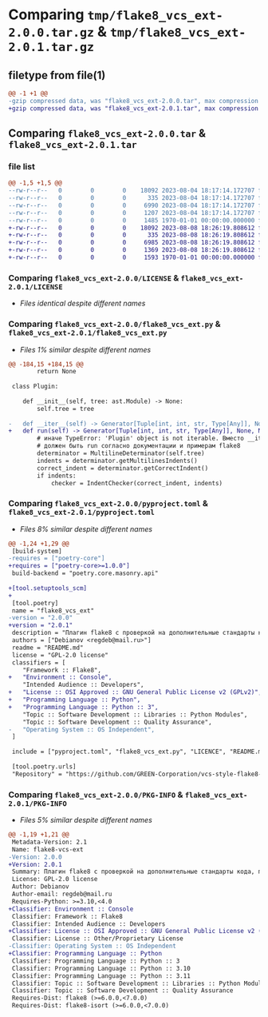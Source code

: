 # Comparing `tmp/flake8_vcs_ext-2.0.0.tar.gz` & `tmp/flake8_vcs_ext-2.0.1.tar.gz`

## filetype from file(1)

```diff
@@ -1 +1 @@
-gzip compressed data, was "flake8_vcs_ext-2.0.0.tar", max compression
+gzip compressed data, was "flake8_vcs_ext-2.0.1.tar", max compression
```

## Comparing `flake8_vcs_ext-2.0.0.tar` & `flake8_vcs_ext-2.0.1.tar`

### file list

```diff
@@ -1,5 +1,5 @@
--rw-r--r--   0        0        0    18092 2023-08-04 18:17:14.172707 flake8_vcs_ext-2.0.0/LICENSE
--rw-r--r--   0        0        0      335 2023-08-04 18:17:14.172707 flake8_vcs_ext-2.0.0/README.md
--rw-r--r--   0        0        0     6990 2023-08-04 18:17:14.172707 flake8_vcs_ext-2.0.0/flake8_vcs_ext.py
--rw-r--r--   0        0        0     1207 2023-08-04 18:17:14.172707 flake8_vcs_ext-2.0.0/pyproject.toml
--rw-r--r--   0        0        0     1485 1970-01-01 00:00:00.000000 flake8_vcs_ext-2.0.0/PKG-INFO
+-rw-r--r--   0        0        0    18092 2023-08-08 18:26:19.808612 flake8_vcs_ext-2.0.1/LICENSE
+-rw-r--r--   0        0        0      335 2023-08-08 18:26:19.808612 flake8_vcs_ext-2.0.1/README.md
+-rw-r--r--   0        0        0     6985 2023-08-08 18:26:19.808612 flake8_vcs_ext-2.0.1/flake8_vcs_ext.py
+-rw-r--r--   0        0        0     1369 2023-08-08 18:26:19.808612 flake8_vcs_ext-2.0.1/pyproject.toml
+-rw-r--r--   0        0        0     1593 1970-01-01 00:00:00.000000 flake8_vcs_ext-2.0.1/PKG-INFO
```

### Comparing `flake8_vcs_ext-2.0.0/LICENSE` & `flake8_vcs_ext-2.0.1/LICENSE`

 * *Files identical despite different names*

### Comparing `flake8_vcs_ext-2.0.0/flake8_vcs_ext.py` & `flake8_vcs_ext-2.0.1/flake8_vcs_ext.py`

 * *Files 1% similar despite different names*

```diff
@@ -184,15 +184,15 @@
 		return None
 
 class Plugin:
 
 	def __init__(self, tree: ast.Module) -> None:
 		self.tree = tree
 
-	def __iter__(self) -> Generator[Tuple[int, int, str, Type[Any]], None, None]:
+	def run(self) -> Generator[Tuple[int, int, str, Type[Any]], None, None]:
 		# иначе TypeError: 'Plugin' object is not iterable. Вместо __iter__
 		# должен быть run согласно документации и примерам flake8
 		determinator = MultilineDeterminator(self.tree)
 		indents = determinator.getMultilinesIndents()
 		correct_indent = determinator.getCorrectIndent()
 		if indents:
 			checker = IndentChecker(correct_indent, indents)
```

### Comparing `flake8_vcs_ext-2.0.0/pyproject.toml` & `flake8_vcs_ext-2.0.1/pyproject.toml`

 * *Files 8% similar despite different names*

```diff
@@ -1,24 +1,29 @@
 [build-system]
-requires = ["poetry-core"]
+requires = ["poetry-core>=1.0.0"]
 build-backend = "poetry.core.masonry.api"
 
+[tool.setuptools_scm]
+
 [tool.poetry]
 name = "flake8_vcs_ext"
-version = "2.0.0"
+version = "2.0.1"
 description = "Плагин flake8 с проверкой на дополнительные стандарты кода, принятые на проекте VCS"
 authors = ["Debianov <regdeb@mail.ru>"]
 readme = "README.md"
 license = "GPL-2.0 license"
 classifiers = [
 	"Framework :: Flake8",
+	"Environment :: Console",
 	"Intended Audience :: Developers",
+	"License :: OSI Approved :: GNU General Public License v2 (GPLv2)",
+	"Programming Language :: Python",
+	"Programming Language :: Python :: 3",
 	"Topic :: Software Development :: Libraries :: Python Modules",
 	"Topic :: Software Development :: Quality Assurance",
-	"Operating System :: OS Independent",
 ]
 
 include = ["pyproject.toml", "flake8_vcs_ext.py", "LICENCE", "README.md"]
 
 [tool.poetry.urls]
 "Repository" = "https://github.com/GREEN-Corporation/vcs-style-flake8-extension"
```

### Comparing `flake8_vcs_ext-2.0.0/PKG-INFO` & `flake8_vcs_ext-2.0.1/PKG-INFO`

 * *Files 5% similar despite different names*

```diff
@@ -1,19 +1,21 @@
 Metadata-Version: 2.1
 Name: flake8-vcs-ext
-Version: 2.0.0
+Version: 2.0.1
 Summary: Плагин flake8 с проверкой на дополнительные стандарты кода, принятые на проекте VCS
 License: GPL-2.0 license
 Author: Debianov
 Author-email: regdeb@mail.ru
 Requires-Python: >=3.10,<4.0
+Classifier: Environment :: Console
 Classifier: Framework :: Flake8
 Classifier: Intended Audience :: Developers
+Classifier: License :: OSI Approved :: GNU General Public License v2 (GPLv2)
 Classifier: License :: Other/Proprietary License
-Classifier: Operating System :: OS Independent
+Classifier: Programming Language :: Python
 Classifier: Programming Language :: Python :: 3
 Classifier: Programming Language :: Python :: 3.10
 Classifier: Programming Language :: Python :: 3.11
 Classifier: Topic :: Software Development :: Libraries :: Python Modules
 Classifier: Topic :: Software Development :: Quality Assurance
 Requires-Dist: flake8 (>=6.0.0,<7.0.0)
 Requires-Dist: flake8-isort (>=6.0.0,<7.0.0)
```

